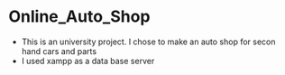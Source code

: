 # Online_Auto_Shop
- This is an university project. I chose to make an auto shop for secon hand cars and parts
- I used xampp as a data base server

